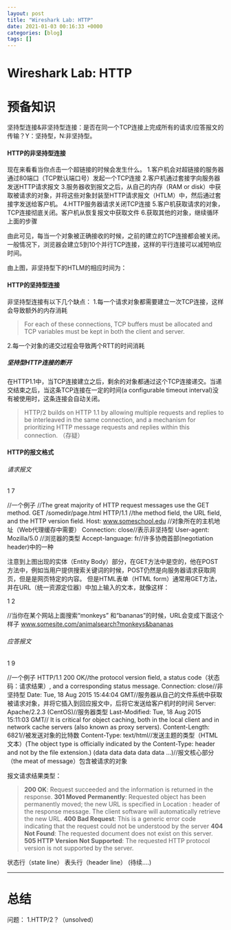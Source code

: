 ```yaml
---
layout: post
title: "Wireshark Lab: HTTP"
date: 2021-01-03 00:16:33 +0000
categories: [blog]
tags: []
---
```


# [](#Wireshark-Lab-HTTP)Wireshark Lab: HTTP
# [](#%E9%A2%84%E5%A4%87%E7%9F%A5%E8%AF%86)预备知识

坚持型连接&非坚持型连接：是否在同一个TCP连接上完成所有的请求/应答报文的传输？Y：坚持型，N:非坚持型。

#### HTTP的非坚持型连接
现在来看看当你点击一个超链接的时候会发生什么。
1.客户机会对超链接的服务器通过80端口（TCP默认端口号）发起一个TCP连接
2.客户机通过套接字向服务器发送HTTP请求报文
3.服务器收到报文之后，从自己的内存（RAM or disk）中获取被请求的对象，并将这些对象封装至HTTP请求报文（HTLM）中，然后通过套接字发送给客户机。
4.HTTP服务器请求关闭TCP连接
5.客户机获取请求的对象，TCP连接彻底关闭。客户机从恢复报文中获取文件
6.获取其他的对象，继续循环上面的步骤

由此可见，每当一个对象被正确接收的时候，之前的建立的TCP连接都会被关闭。一般情况下，浏览器会建立5到10个并行TCP连接，这样的平行连接可以减短响应时间。

<!-- Image removed: CSDN link no longer accessible -->
由上图，非坚持型下的HTLM的相应时间为：

#### HTTP的坚持型连接
非坚持型连接有以下几个缺点：
1.每一个请求对象都需要建立一次TCP连接，这样会导致额外的内存消耗

> For each of these connections, TCP buffers must be allocated and TCP variables must be kept in both the client and server.

2.每一个对象的递交过程会导致两个RTT的时间消耗
##### 坚持型HTTP连接的断开

在HTTP1.1中，当TCP连接建立之后，剩余的对象都通过这个TCP连接递交。当递交结束之后，当这条TCP连接在一定的时间(a configurable timeout interval)没有被使用时，这条连接会自动关闭。

> HTTP/2  builds on HTTP 1.1 by allowing multiple requests and replies to be interleaved in the same connection, and a mechanism for prioritizing HTTP message requests and replies within this connection.
（存疑）

<!-- Image removed: CSDN link no longer accessible -->

#### HTTP的报文格式
###### 请求报文

1
7

//一个例子
//The great majority of HTTP request messages use the GET method.
GET /somedir/page.html HTTP/1.1 //the method field, the URL field, and the HTTP version field.
Host: www.someschool.edu  //对象所在的主机地址（Web代理缓存中需要）
Connection: close//表示非坚持型
User-agent: Mozilla/5.0 //浏览器的类型
Accept-language: fr//许多协商首部(negotiation header)中的一种

<!-- Image removed: CSDN link no longer accessible -->
注意到上图出现的实体（Entity Body）部分，在GET方法中是空的，他在POST方法中，例如当用户提供搜索关键词的时候，POST仍然是向服务器请求获取网页，但是是网页特定的内容。
但是HTML表单（HTML form）通常用GET方法，并在URL（统一资源定位器）中加上输入的文本，就像这样：

1
2

//当你在某个网站上面搜索“monkeys” 和“bananas”的时候，URL会变成下面这个样子
 www.somesite.com/animalsearch?monkeys&bananas

###### 应答报文

1
9

//一个例子
HTTP/1.1 200 OK//the protocol version field, a status code（状态码：请求结果）, and a corresponding status message.
Connection: close//非坚持型
Date: Tue, 18 Aug 2015 15:44:04 GMT//服务器从自己的文件系统中获取被请求对象，并将它插入到回应报文中，后将它发送给客户机时的时间
Server: Apache/2.2.3 (CentOS)//服务器类型
Last-Modified: Tue, 18 Aug 2015 15:11:03 GMT// It is critical for object caching, both in the local client and in network cache servers (also known as proxy servers).
Content-Length: 6821//被发送对象的比特数
Content-Type: text/html//发送主题的类型（HTML 文本）(The object type is officially indicated by the Content-Type: header and not by the file extension.)
(data data data data data ...)//报文核心部分（the meat of message）包含被请求的对象

报文请求结果类型：

> 
> **200 OK**: Request succeeded and the information is returned in the response.
**301 Moved Permanently**: Requested object has been permanently moved; the new URL is specified in Location : header of the response message. The client software will automatically retrieve the new URL.
**400 Bad Request**: This is a generic error code indicating that the request could not be understood by the server
**404 Not Found**: The requested document does not exist on this server.
**505 HTTP Version Not Supported**: The requested HTTP protocol version is not supported by the server.

<!-- Image removed: CSDN link no longer accessible -->
状态行（state line）
表头行（header line）
(待续....)

<hr style=” border:solid; width:100px; height:1px;” color=#000000 size=1”>

# [](#%E6%80%BB%E7%BB%93)总结

问题：
1.HTTP/2？（unsolved）